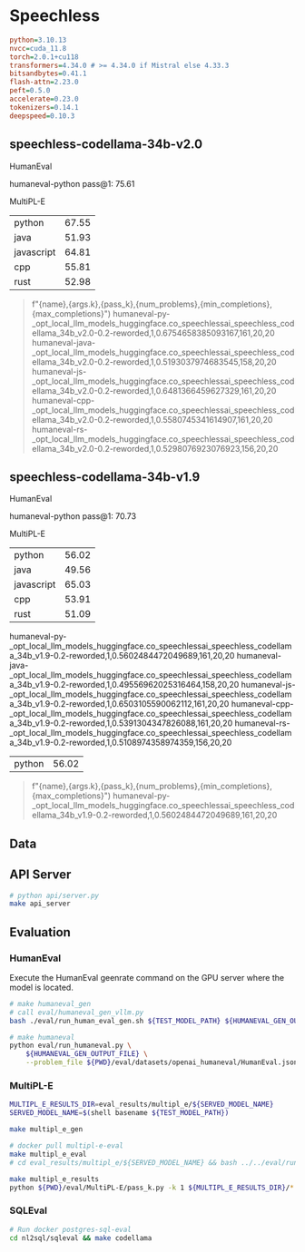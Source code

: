 # Speechless

```ini
python=3.10.13
nvcc=cuda_11.8
torch=2.0.1+cu118
transformers=4.34.0 # >= 4.34.0 if Mistral else 4.33.3
bitsandbytes=0.41.1
flash-attn=2.23.0
peft=0.5.0
accelerate=0.23.0
tokenizers=0.14.1
deepspeed=0.10.3
```

## speechless-codellama-34b-v2.0

HumanEval

humaneval-python pass@1: 75.61

MultiPL-E

| | |
| ------ | ------ |
| python | 67.55 |
| java | 51.93 |
| javascript | 64.81|
| cpp | 55.81 |
| rust | 52.98 |

> f"{name},{args.k},{pass_k},{num_problems},{min_completions},{max_completions}")
> humaneval-py-_opt_local_llm_models_huggingface.co_speechlessai_speechless_codellama_34b_v2.0-0.2-reworded,1,0.6754658385093167,161,20,20
> humaneval-java-_opt_local_llm_models_huggingface.co_speechlessai_speechless_codellama_34b_v2.0-0.2-reworded,1,0.5193037974683545,158,20,20
> humaneval-js-_opt_local_llm_models_huggingface.co_speechlessai_speechless_codellama_34b_v2.0-0.2-reworded,1,0.6481366459627329,161,20,20
> humaneval-cpp-_opt_local_llm_models_huggingface.co_speechlessai_speechless_codellama_34b_v2.0-0.2-reworded,1,0.5580745341614907,161,20,20
> humaneval-rs-_opt_local_llm_models_huggingface.co_speechlessai_speechless_codellama_34b_v2.0-0.2-reworded,1,0.5298076923076923,156,20,20

## speechless-codellama-34b-v1.9

HumanEval

humaneval-python pass@1: 70.73

MultiPL-E

| | |
| ------ | ------ |
| python | 56.02 |
| java | 49.56 |
| javascript | 65.03|
| cpp | 53.91 |
| rust | 51.09 |

humaneval-py-_opt_local_llm_models_huggingface.co_speechlessai_speechless_codellama_34b_v1.9-0.2-reworded,1,0.5602484472049689,161,20,20
humaneval-java-_opt_local_llm_models_huggingface.co_speechlessai_speechless_codellama_34b_v1.9-0.2-reworded,1,0.49556962025316464,158,20,20
humaneval-js-_opt_local_llm_models_huggingface.co_speechlessai_speechless_codellama_34b_v1.9-0.2-reworded,1,0.6503105590062112,161,20,20
humaneval-cpp-_opt_local_llm_models_huggingface.co_speechlessai_speechless_codellama_34b_v1.9-0.2-reworded,1,0.5391304347826088,161,20,20
humaneval-rs-_opt_local_llm_models_huggingface.co_speechlessai_speechless_codellama_34b_v1.9-0.2-reworded,1,0.5108974358974359,156,20,20

| | |
| ------ | ------ |
|python | 56.02 |

> f"{name},{args.k},{pass_k},{num_problems},{min_completions},{max_completions}")
> humaneval-py-_opt_local_llm_models_huggingface.co_speechlessai_speechless_codellama_34b_v1.9-0.2-reworded,1,0.5602484472049689,161,20,20

## Data

## API Server

```bash
# python api/server.py
make api_server
```

## Evaluation

### HumanEval

Execute the HumanEval geenrate command on the GPU server where the model is located.

```bash
# make humaneval_gen
# call eval/humaneval_gen_vllm.py
bash ./eval/run_human_eval_gen.sh ${TEST_MODEL_PATH} ${HUMANEVAL_GEN_OUTPUT_FILE}

# make humaneval
python eval/run_humaneval.py \
    ${HUMANEVAL_GEN_OUTPUT_FILE} \
    --problem_file ${PWD}/eval/datasets/openai_humaneval/HumanEval.jsonl.gz
```

### MultiPL-E

```bash
MULTIPL_E_RESULTS_DIR=eval_results/multipl_e/${SERVED_MODEL_NAME}
SERVED_MODEL_NAME=$(shell basename ${TEST_MODEL_PATH})

make multipl_e_gen

# docker pull multipl-e-eval
make multipl_e_eval
# cd eval_results/multipl_e/${SERVED_MODEL_NAME} && bash ../../eval/run_multipl_e_eval.sh

make multipl_e_results
python ${PWD}/eval/MultiPL-E/pass_k.py -k 1 ${MULTIPL_E_RESULTS_DIR}/*
```

### SQLEval

```bash
# Run docker postgres-sql-eval
cd nl2sql/sqleval && make codellama
```
